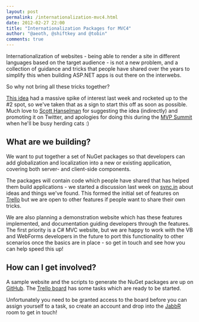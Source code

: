 ```yaml
--- 
layout: post
permalink: /internationalization-mvc4.html
date: 2012-02-27 22:00
title: "Internationalization Packages for MVC4"
author: "@aeoth, @shiftkey and @tobin"
comments: true
---
```


Internationalization of websites - being able to render a site in different languages based on the target audience - is not a new problem, and a collection of guidance and tricks that people have shared over the years to simplify this when building ASP.NET apps is out there on the interwebs. 

So why not bring all these tricks together?

[This idea](https://code52.uservoice.com/forums/143105-code-52/suggestions/2602751-internationalis-zed-mvc4-project-template) had a massive spike of interest last week and rocketed up to the #2 spot, so we've taken that as a sign to start this off as soon as possible. Much love to [Scott Hanselman](http://hanselman.com) for suggesting the idea (indirectly) and promoting it on Twitter, and apologies for doing this during the [MVP Summit](http://mvp.support.microsoft.com/MVPsummit) when he'll be busy herding cats :)

## What are we building?

We want to put together a set of NuGet packages so that developers can add globalization and localization into a new or existing application, covering both server- and client-side components. 

The packages will contain code which people have shared that has helped them build applications - we started a discussion last week on [sync.in](http://sync.in/ltlbzbgOQx) about ideas and things we've found. This formed the initial set of features on [Trello](https://trello.com/board/internationalization-mvc4/4f49efbbd105c95e0c12332e) but we are open to other features if people want to share their own tricks.

We are also planning a demonstration website which has these features implemented, and documentation guiding developers through the features. The first priority is a C# MVC website, but we are happy to work with the VB and WebForms developers in the future to port this functionality to other scenarios once the basics are in place - so get in touch and see how you can help speed this up!

## How can I get involved?

A sample website and the scripts to generate the NuGet packages are up on [GitHub](http://github.com/Code52/internationalization-mvc4). The [Trello board](https://trello.com/board/internationalization-mvc4/4f49efbbd105c95e0c12332e) has some tasks which are ready to be started. 

Unfortunately you need to be granted access to the board before you can assign yourself to a task, so create an account and drop into the [JabbR](http://jabbr.net/#/rooms/code52) room to get in touch!